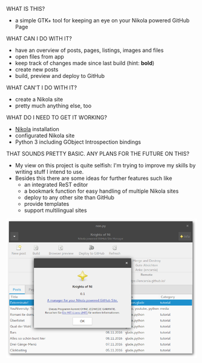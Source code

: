 WHAT IS THIS?

 * a simple GTK+ tool for keeping an eye on your Nikola powered GitHub Page
 
WHAT CAN I DO WITH IT?

 * have an overview of posts, pages, listings, images and files
 * open files from app
 * keep track of changes made since last build (hint: **bold**)
 * create new posts
 * build, preview and deploy to GitHub

WHAT CAN'T I DO WITH IT?

 * create a Nikola site
 * pretty much anything else, too

WHAT DO I NEED TO GET IT WORKING?

 * [Nikola](https://getnikola.com/) installation
 * configurated Nikola site
 * Python 3 including GObject Introspection bindings

THAT SOUNDS PRETTY BASIC. ANY PLANS FOR THE FUTURE ON THIS?

 * My view on this project is quite selfish: I'm trying to improve my skills by writing stuff I intend to use.
 * Besides this there are some ideas for further features such like
    * an integrated ReST editor
    * a bookmark function for easy handling of multiple Nikola sites
    * deploy to any other site than GitHub
    * provide templates
    * support multilingual sites

<img src="non_window.png" width="600">
